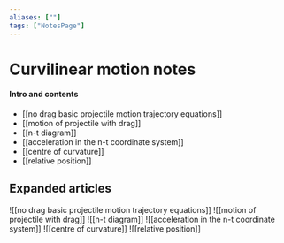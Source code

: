```yaml
---
aliases: [""]
tags: ["NotesPage"]
---
```


# Curvilinear motion notes

#### Intro and contents
- [[no drag basic projectile motion trajectory equations]]
- [[motion of projectile with drag]]
- [[n-t diagram]]
- [[acceleration in the n-t coordinate system]]
- [[centre of curvature]]
- [[relative position]]

## Expanded articles
![[no drag basic projectile motion trajectory equations]]
![[motion of projectile with drag]]
![[n-t diagram]]
![[acceleration in the n-t coordinate system]]
![[centre of curvature]]
![[relative position]]